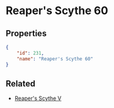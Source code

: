 # Reaper's Scythe 60

<no description available>

## Properties

```json
{
    "id": 231,
    "name": "Reaper's Scythe 60"
}
```

## Related

- [Reaper's Scythe V](../items/12872-reaper-s-scythe-v.md)

